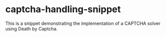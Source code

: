 # captcha-handling-snippet
This is a snippet demonstrating the implementation of a CAPTCHA solver using Death by Captcha.

